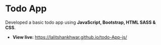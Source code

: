 
# Todo App

Developed a basic todo app using **JavaScript, Bootstrap, HTML SASS & CSS**. 
* **View live:** https://lalitshankhwar.github.io/todo-App-js/